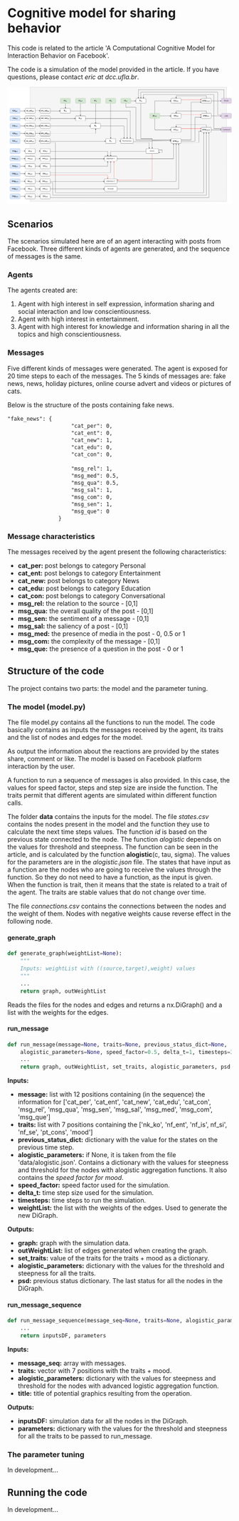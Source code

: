 # Cognitive model for sharing behavior

This code is related to the article 'A Computational Cognitive Model for Interaction Behavior on Facebook'.

The code is a simulation of the model provided in the article. If you have questions, please contact *eric at dcc.ufla.br*.

![model](figures/model/model_design.png)

## Scenarios

The scenarios simulated here are of an agent interacting with posts from Facebook. Three different kinds of agents are generated, and the sequence of messages is the same.


### Agents

The agents created are:

1. Agent with high interest in self expression, information sharing and social interaction and low conscientiousness.
2. Agent with high interest in entertainment.
3. Agent with high interest for knowledge and information sharing in all the topics and high conscientiousness.

### Messages

Five different kinds of messages were generated. The agent is exposed for 20 time steps to each of the messages. The 5 kinds of messages are: fake news, news, holiday pictures, online course advert and videos or pictures of cats.

Below is the structure of the posts containing fake news. 

```
"fake_news": {
                    "cat_per": 0,
                    "cat_ent": 0,
                    "cat_new": 1,
                    "cat_edu": 0,
                    "cat_con": 0,

                    "msg_rel": 1,
                    "msg_med": 0.5,
                    "msg_qua": 0.5,
                    "msg_sal": 1,
                    "msg_com": 0,
                    "msg_sen": 1,
                    "msg_que": 0
                }
```

### Message characteristics

The messages received by the agent present the following characteristics:

* **cat_per:** post belongs to category Personal
* **cat_ent:** post belongs to category Entertainment
* **cat_new:** post belongs to category News
* **cat_edu:** post belongs to category Education
* **cat_con:** post belongs to category Conversational
* **msg_rel:** the relation to the source - [0,1]
* **msg_qua:** the overall quality of the post -  [0,1]
* **msg_sen:** the sentiment of a message - [0,1]
* **msg_sal:** the saliency of a post - [0,1]
* **msg_med:** the presence of media in the post - 0, 0.5 or 1
* **msg_com:** the complexity of the message - [0,1]
* **msg_que:** the presence of a question in the post - 0 or 1

## Structure of the code

The project contains two parts: the model and the parameter tuning.

### The model (model.py)

The file model.py contains all the functions to run the model. The code basically contains as inputs the messages received by the agent, its traits and the list of nodes and edges for the model.

As output the information about the reactions are provided by the states share, comment or like. The model is based on Facebook platform interaction by the user.

A function to run a sequence of messages is also provided. In this case, the values for speed factor, steps and step size are inside the function. The traits permit that different agents are simulated within different function calls.

The folder **data** contains the inputs for the model. The file *states.csv* contains the nodes present in the model and the function they use to calculate the next time steps values. The function *id* is based on the previous state connected to the node. The function *alogistic* depends on the values for threshold and steepness. The function can be seen in the article, and is calculated by the function **alogistic**(c, tau, sigma). The values for the parameters are in the *alogistic.json* file. The states that have input as a function are the nodes who are going to receive the values through the function. So they do not need to have a function, as the input is given. When the function is trait, then it means that the state is related to a trait of the agent. The traits are stable values that do not change over time.

The file *connections.csv* contains the connections between the nodes and the weight of them. Nodes with negative weights cause reverse effect in the following node.

#### generate_graph
```python
def generate_graph(weightList=None):
    """
    Inputs: weightList with ((source,target),weight) values
    """
    ...
    return graph, outWeightList
```
Reads the files for the nodes and edges and returns a nx.DiGraph() and a list with the weights for the edges.

#### run_message
```python
def run_message(message=None, traits=None, previous_status_dict=None, 
	alogistic_parameters=None, speed_factor=0.5, delta_t=1, timesteps=30, weightList=None):
    ...
    return graph, outWeightList, set_traits, alogistic_parameters, psd
```
**Inputs:**

* **message:** list with 12 positions containing (in the sequence) the information for ['cat_per', 'cat_ent', 'cat_new', 'cat_edu', 'cat_con', 'msg_rel', 'msg_qua', 'msg_sen', 'msg_sal', 'msg_med', 'msg_com', 'msg_que']
* **traits:** list with 7 positions containing the ['nk_ko', 'nf_ent', 'nf_is', nf_si', 'nf_se', 'pt_cons', 'mood']
* **previous_status_dict:** dictionary with the value for the states on the previous time step.
* **alogistic_parameters:** if None, it is taken from the file 'data/alogistic.json'. Contains a dictionary with the values for steepness and threshold for the nodes with alogistic aggregation functions. It also contains the *speed factor for mood*.
* **speed_factor:** speed factor used for the simulation.
* **delta_t:** time step size used for the simulation.
* **timesteps:** time steps to run the simulation.
* **weightList:** the list with the weights of the edges. Used to generate the new DiGraph.

**Outputs:**

* **graph:** graph with the simulation data.
* **outWeightList:** list of edges generated when creating the graph. 
* **set_traits:** value of the traits for the traits + mood as a dictionary.
* **alogistic_parameters:** dictionary with the values for the threshold and steepness for all the traits.
* **psd:** previous status dictionary. The last status for all the nodes in the DiGraph.

#### run_message_sequence
```python
def run_message_sequence(message_seq=None, traits=None, alogistic_parameters=None, title='0'):
	...
	return inputsDF, parameters
```

**Inputs:**

* **message_seq:** array with messages.
* **traits:** vector with 7 positions with the traits + mood.
* **alogistic_parameters:** dictionary with the values for steepness and threshold for the nodes with advanced logistic aggregation function.
* **title:** title of potential graphics resulting from the operation.

**Outputs:**

* **inputsDF:** simulation data for all the nodes in the DiGraph.
* **parameters:** dictionary with the values for the threshold and steepness for all the traits to be passed to run_message.

### The parameter tuning

In development...



## Running the code

In development...

